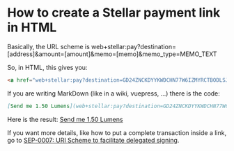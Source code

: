 # How to create a Stellar payment link in HTML

Basically, the URL scheme is web+stellar:pay?destination=[address]&amount=[amount]&memo=[memo]&memo_type=MEMO_TEXT

So, in HTML, this gives you:

```html
<a href="web+stellar:pay?destination=GD24ZNCKDYYKWDCHN77W6IZMYRCTBODLSJBQ4WJBIXVPYFJB66IGHOW2&amount=1.50&memo=thank%20you%20for%20how2Stellar.ooo&memo_type=MEMO_TEXT">Send me 1.50 Lumens</a>
```

If you are writing MarkDown (like in a wiki, vuepress, ...) there is the code:

```markdown
[Send me 1.50 Lumens](web+stellar:pay?destination=GD24ZNCKDYYKWDCHN77W6IZMYRCTBODLSJBQ4WJBIXVPYFJB66IGHOW2&amount=1.50&memo=Thanks+for+how2Stellar.ooo&memo_type=MEMO_TEXT)
```

Here is the result:
[Send me 1.50 Lumens](web+stellar:pay?destination=GD24ZNCKDYYKWDCHN77W6IZMYRCTBODLSJBQ4WJBIXVPYFJB66IGHOW2&amount=1.50&memo=Thanks+for+how2Stellar.ooo&memo_type=MEMO_TEXT)



If you want more details, like how to put a complete transaction inside a link, go to [SEP-0007: URI Scheme to facilitate delegated signing](https://github.com/stellar/stellar-protocol/blob/master/ecosystem/sep-0007.md).

<Footer/>
<Stellar-payments account="GD24ZNCKDYYKWDCHN77W6IZMYRCTBODLSJBQ4WJBIXVPYFJB66IGHOW2"/>
